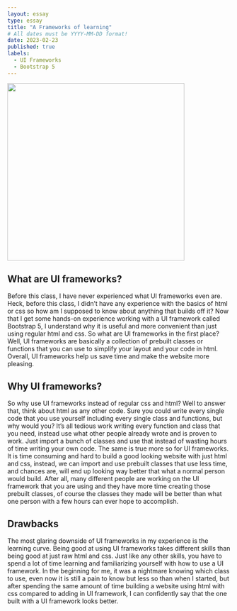```yaml
---
layout: essay
type: essay
title: "A Frameworks of learning"
# All dates must be YYYY-MM-DD format!
date: 2023-02-23
published: true
labels:
  - UI Frameworks
  - Bootstrap 5
---
```


<img width="400px" class="rounded float-start pe-4" src="../img/UI-framework-example.png">

## What are UI frameworks?
Before this class, I have never experienced what UI frameworks even are. Heck, before this class, I didn’t have any experience with the basics of html or css so how am I supposed to know about anything that builds off it? Now that I get some hands-on experience working with a UI framework called Bootstrap 5, I understand why it is useful and more convenient than just using regular html and css. So what are UI frameworks in the first place? Well, UI frameworks are basically a collection of prebuilt classes or functions that you can use to simplify your layout and your code in html. Overall, UI frameworks help us save time and make the website more pleasing.

## Why UI frameworks?
So why use UI frameworks instead of regular css and html? Well to answer that, think about html as any other code. Sure you could write every single code that you use yourself including every single class and functions, but why would you? It’s all tedious work writing every function and class that you need, instead use what other people already wrote and is proven to work. Just import a bunch of classes and use that instead of wasting hours of time writing your own code. The same is true more so for UI frameworks. It is time consuming and hard to build a good looking website with just html and css, instead, we can import and use prebuilt classes that use less time, and chances are, will end up looking way better that what a normal person would build. After all, many different people are working on the UI framework that you are using and they have more time creating those prebuilt classes, of course the classes they made will be better than what one person with a few hours can ever hope to accomplish.

## Drawbacks
The most glaring downside of UI frameworks in my experience is the learning curve. Being good at using UI frameworks takes different skills than being good at just raw html and css. Just like any other skills, you have to spend a lot of time learning and familiarizing yourself with how to use a UI framework. In the beginning for me, it was a nightmare knowing which class to use, even now it is still a pain to know but less so than when I started, but after spending the same amount of time building a website using html with css compared to adding in UI framework, I can confidently say that the one built with a UI framework looks better.
